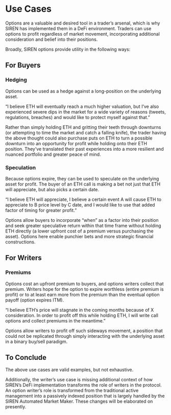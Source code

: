 # Use Cases

Options are a valuable and desired tool in a trader’s arsenal, which is why SIREN has implemented them in a DeFi environment.  Traders can use options to profit regardless of market movement, incorporating additional consideration and belief into their positions.

Broadly, SIREN options provide utility in the following ways:

## For Buyers

### Hedging

Options can be used as a hedge against a long-position on the underlying asset.

“I believe ETH will eventually reach a much higher valuation, but I’ve also experienced severe dips in the market for a wide variety of reasons (tweets, regulations, breaches) and would like to protect myself against that.”

Rather than simply holding ETH and gritting their teeth through downturns (or attempting to time the market and catch a falling knife), the trader having the above thought could also purchase puts on ETH to turn a possible downturn into an opportunity for profit while holding onto their ETH position.  They’ve translated their past experiences into a more resilient and nuanced portfolio and greater peace of mind.

### Speculation

Because options expire, they can be used to speculate on the underlying asset for profit.  The buyer of an ETH call is making a bet not just that ETH will appreciate, but also picks a certain date.

“I believe ETH will appreciate, I believe a certain event A will cause ETH to appreciate to B price level by C date, and I would like to use that added factor of timing for greater profit.”

Options allow buyers to incorporate “when” as a factor into their position and seek greater speculative return within that time frame without holding ETH directly (a lower upfront cost of a premium versus purchasing the asset).  Options here enable punchier bets and more strategic financial constructions.

## For Writers

### Premiums

Options cost an upfront premium to buyers, and options writers collect that premium.  Writers hope for the option to expire worthless (entire premium is profit) or to at least earn more from the premium than the eventual option payoff (option expires ITM).

“I believe ETH’s price will stagnate in the coming months because of X consideration.  In order to profit off this while holding ETH, I will write call options and collect premiums in the meantime.”

Options allow writers to profit off such sideways movement, a position that could not be replicated through simply interacting with the underlying asset in a binary buy/sell paradigm.

## To Conclude

The above use cases are valid examples, but not exhaustive.  

Additionally, the writer’s use case is missing additional context of how SIREN’s DeFi implementation transforms the role of writers in the protocol. An option writer’s role is transformed from the traditional active management into a passively indexed position that is largely handled by the SIREN Automated Market Maker.  These changes will be elaborated on presently.  
